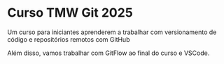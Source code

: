 # Curso TMW Git 2025

Um curso para iniciantes aprenderem a trabalhar com versionamento de código e repositórios remotos com GitHub

Além disso, vamos trabalhar com GitFlow ao final do curso e VSCode.